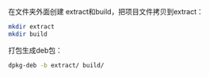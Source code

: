在文件夹外面创建 extract和build，把项目文件拷贝到extract：

```bash
mkdir extract
mkdir build
```

打包生成deb包：
```bash
dpkg-deb -b extract/ build/
```